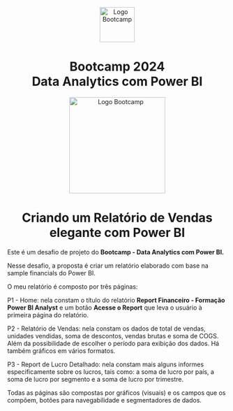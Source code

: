<div align="center">
<img src="https://hermes.digitalinnovation.one/assets/diome/logo-full.svg" alt="Logo Bootcamp" width="80">
<h1>Bootcamp 2024 <br> Data Analytics com Power BI</h1>
<img src="https://hermes.dio.me/tracks/533ac6c6-f653-40e1-8050-da19cd540fa4.png" alt="Logo Bootcamp" width="220">
</div>
 
 <h1 align="center"> Criando um Relatório de Vendas elegante com Power BI </h1>

Este é um desafio de projeto do **Bootcamp - Data Analytics com Power BI.** 

Nesse desafio, a proposta é criar um relatório elaborado com base na sample financials do Power BI. 

O meu relatório é composto por três páginas:

P1 - Home: nela constam o título do relatório **Report Financeiro - Formação Power BI Analyst** e um botão **Acesse o Report** que leva o usuário à primeira página do relatório.

P2 - Relatório de Vendas: nela constam os dados de total de vendas, unidades vendidas, soma de descontos, vendas brutas e soma de COGS. Além da possibilidade de escolher o período para exibição dos dados. Há também gráficos em vários formatos.

P3 - Report de Lucro Detalhado: nela constam mais alguns informes especificamente sobre os lucros, tais como: a soma de lucro por país, a soma de lucro por segmento e a soma de lucro por trimestre.

Todas as páginas são compostas por gráficos (visuais) e os campos que os compõem, botões para navegabilidade e segmentadores de dados.
